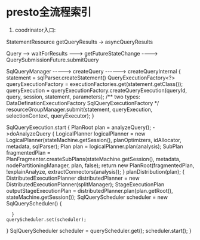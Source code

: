 # presto全流程索引

1. coodrinator入口:


StatementResource
getQueryResults
-> asyncQueryResults

Query
--> waitForResults
---> getFutureStateChange
----> QuerySubmissionFuture.submitQuery

SqlQueryManager
-----> createQuery
------> createQueryInternal
{
statement = sqlParser.createStatement()
QueryExecutionFactory<?> queryExecutionFactory = executionFactories.get(statement.getClass());
queryExecution = queryExecutionFactory.createQueryExecution(queryId, query, session, statement, parameters);
  /**
    two types:
    DataDefinationExecutionFactory
    SqlQueryExecutionFactory
  */
resourceGroupManager.submit(statement, queryExecution, selectionContext, queryExecutor);
}

SqlQueryExecution.start
{
PlanRoot plan = analyzeQuery();
->doAnalyzeQuery
    {
        LogicalPlanner logicalPlanner = new LogicalPlanner(stateMachine.getSession(), planOptimizers, idAllocator, metadata, sqlParser);
        Plan plan = logicalPlanner.plan(analysis);
        SubPlan fragmentedPlan = PlanFragmenter.createSubPlans(stateMachine.getSession(), metadata, nodePartitioningManager, plan, false);
        return new PlanRoot(fragmentedPlan, !explainAnalyze, extractConnectors(analysis));
    }
planDistribution(plan);
  {
    DistributedExecutionPlanner distributedPlanner = new DistributedExecutionPlanner(splitManager);
    StageExecutionPlan outputStageExecutionPlan = distributedPlanner.plan(plan.getRoot(), stateMachine.getSession());
    SqlQueryScheduler scheduler = new SqlQueryScheduler()
      {
      
      }
    queryScheduler.set(scheduler);
  }
SqlQueryScheduler scheduler = queryScheduler.get();
scheduler.start();
}

